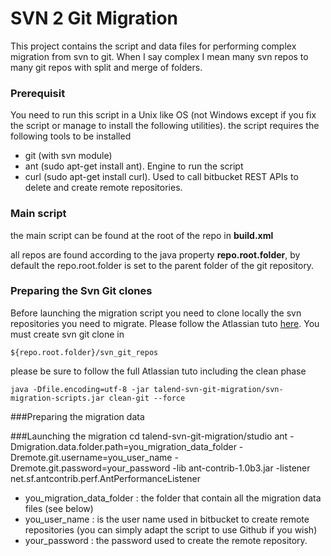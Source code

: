 SVN 2 Git Migration
===
This project contains the script and data files for performing complex migration from svn to git.
When I say complex I mean many svn repos to many git repos with split and merge of folders.

### Prerequisit
You need to run this script in a Unix like OS (not Windows except if you fix the script or manage to install the following utilities).
the script requires the following tools to be installed

* git (with svn module)
* ant (sudo apt-get install ant). Engine to run the script
* curl (sudo apt-get install curl). Used to call bitbucket REST APIs to delete and create remote repositories.

### Main script

the main script can be found at the root of the repo in 
**build.xml**

all repos are found according to the java property **repo.root.folder**, by default the repo.root.folder is set to the parent folder of the git repository.

### Preparing the Svn Git clones
Before launching the migration script you need to clone locally the svn repositories you need to migrate. Please follow the Atlassian tuto [here](https://www.atlassian.com/git/migration#!migration-convert).
You must create svn git clone in 

    ${repo.root.folder}/svn_git_repos
please be sure to follow the full Atlassian tuto including the clean phase

    java -Dfile.encoding=utf-8 -jar talend-svn-git-migration/svn-migration-scripts.jar clean-git --force

###Preparing the migration data

###Launching the migration
    cd talend-svn-git-migration/studio
    ant -Dmigration.data.folder.path=you_migration_data_folder -Dremote.git.username=you_user_name -Dremote.git.password=your_password -lib ant-contrib-1.0b3.jar  -listener net.sf.antcontrib.perf.AntPerformanceListener

* you\_migration\_data\_folder : the folder that contain all the migration data files (see below)
* you\_user\_name : is the user name used in bitbucket to create remote repositories (you can simply adapt the script to use Github if you wish)
* your\_password : the password used to create the remote repository.